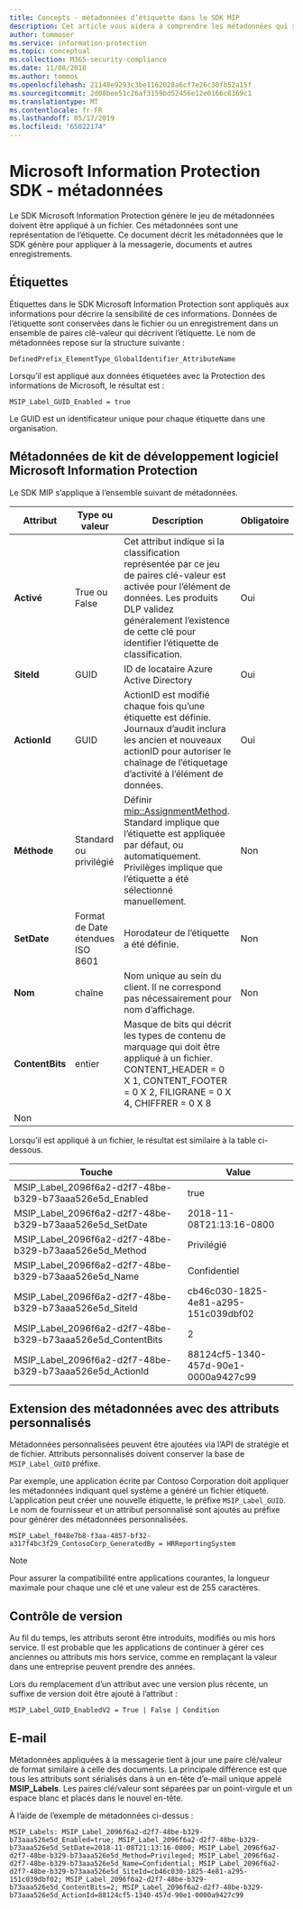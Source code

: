 ```yaml
---
title: Concepts - métadonnées d’étiquette dans le SDK MIP
description: Cet article vous aidera à comprendre les métadonnées qui sont générée par le SDK Microsoft Information Protection.
author: tommoser
ms.service: information-protection
ms.topic: conceptual
ms.collection: M365-security-compliance
ms.date: 11/08/2018
ms.author: tommos
ms.openlocfilehash: 21148e9293c3be1162028a6cf7e26c30fb52a15f
ms.sourcegitcommit: 2d08bee51c26af3159bd52456e12e0166c8369c1
ms.translationtype: MT
ms.contentlocale: fr-FR
ms.lasthandoff: 05/17/2019
ms.locfileid: "65822174"
---
```

# <a name="microsoft-information-protection-sdk---metadata"></a>Microsoft Information Protection SDK - métadonnées

Le SDK Microsoft Information Protection génère le jeu de métadonnées doivent être appliqué à un fichier. Ces métadonnées sont une représentation de l’étiquette. Ce document décrit les métadonnées que le SDK génère pour appliquer à la messagerie, documents et autres enregistrements.

## <a name="labels"></a>Étiquettes

Étiquettes dans le SDK Microsoft Information Protection sont appliqués aux informations pour décrire la sensibilité de ces informations. Données de l’étiquette sont conservées dans le fichier ou un enregistrement dans un ensemble de paires clé-valeur qui décrivent l’étiquette. Le nom de métadonnées repose sur la structure suivante :

`DefinedPrefix_ElementType_GlobalIdentifier_AttributeName`

Lorsqu’il est appliqué aux données étiquetées avec la Protection des informations de Microsoft, le résultat est :

`MSIP_Label_GUID_Enabled = true`

Le GUID est un identificateur unique pour chaque étiquette dans une organisation.

## <a name="microsoft-information-protection-sdk-metadata"></a>Métadonnées de kit de développement logiciel Microsoft Information Protection

Le SDK MIP s’applique à l’ensemble suivant de métadonnées.

| Attribut | Type ou valeur                 | Description                                                                                                                                                                                                                                        | Obligatoire |
|-----------|-------------------------------|----------------------------------------------------------------------------------------------------------------------------------------------------------------------------------------------------------------------------------------------------|-----------|
| **Activé**   | True ou False                 | Cet attribut indique si la classification représentée par ce jeu de paires clé-valeur est activée pour l’élément de données. Les produits DLP validez généralement l’existence de cette clé pour identifier l’étiquette de classification. | Oui       |
| **SiteId**    | GUID                          | ID de locataire Azure Active Directory                                                                                                                                                                                                                   | Oui       |
| **ActionId**  | GUID                          | ActionID est modifié chaque fois qu’une étiquette est définie. Journaux d’audit inclura les ancien et nouveaux actionID pour autoriser le chaînage de l’étiquetage d’activité à l’élément de données.                                                                                 | Oui       |
| **Méthode**    | Standard ou privilégié        | Définir [mip::AssignmentMethod](reference/mip-enums-and-structs.md#assignmentmethod). Standard implique que l’étiquette est appliquée par défaut, ou automatiquement. Privilèges implique que l’étiquette a été sélectionné manuellement.                                                                                                                                                                                                                 | Non        |
| **SetDate**   | Format de Date étendues ISO 8601 | Horodateur de l’étiquette a été définie.                                                                                                                                                                                                              | Non        |
| **Nom**      | chaîne                        | Nom unique au sein du client. Il ne correspond pas nécessairement pour nom d’affichage.                                                                                                                                                              | Non      |
| **ContentBits** | entier | Masque de bits qui décrit les types de contenu de marquage qui doit être appliqué à un fichier. CONTENT_HEADER = 0 X 1, CONTENT_FOOTER = 0 X 2, FILIGRANE = 0 X 4, CHIFFRER = 0 X 8
 | Non |

Lorsqu’il est appliqué à un fichier, le résultat est similaire à la table ci-dessous.

| Touche                                                         | Value                                |
|-------------------------------------------------------------|--------------------------------------|
| MSIP_Label_2096f6a2-d2f7-48be-b329-b73aaa526e5d_Enabled     | true                                 |
| MSIP_Label_2096f6a2-d2f7-48be-b329-b73aaa526e5d_SetDate     | 2018-11-08T21:13:16-0800             |
| MSIP_Label_2096f6a2-d2f7-48be-b329-b73aaa526e5d_Method      | Privilégié                           |
| MSIP_Label_2096f6a2-d2f7-48be-b329-b73aaa526e5d_Name        | Confidentiel                         |
| MSIP_Label_2096f6a2-d2f7-48be-b329-b73aaa526e5d_SiteId      | cb46c030-1825-4e81-a295-151c039dbf02 |
| MSIP_Label_2096f6a2-d2f7-48be-b329-b73aaa526e5d_ContentBits | 2                                    |
| MSIP_Label_2096f6a2-d2f7-48be-b329-b73aaa526e5d_ActionId    | 88124cf5-1340-457d-90e1-0000a9427c99 |

## <a name="extending-metadata-with-custom-attributes"></a>Extension des métadonnées avec des attributs personnalisés

Métadonnées personnalisées peuvent être ajoutées via l’API de stratégie et de fichier. Attributs personnalisés doivent conserver la base de `MSIP_Label_GUID` préfixe. 

Par exemple, une application écrite par Contoso Corporation doit appliquer les métadonnées indiquant quel système a généré un fichier étiqueté. L’application peut créer une nouvelle étiquette, le préfixe `MSIP_Label_GUID`. Le nom de fournisseur et un attribut personnalisé sont ajoutés au préfixe pour générer des métadonnées personnalisées.

```
MSIP_Label_f048e7b8-f3aa-4857-bf32-a317f4bc3f29_ContosoCorp_GeneratedBy = HRReportingSystem
```

> [!Note]
> Pour assurer la compatibilité entre applications courantes, la longueur maximale pour chaque une clé et une valeur est de 255 caractères.

## <a name="versioning"></a>Contrôle de version

Au fil du temps, les attributs seront être introduits, modifiés ou mis hors service. Il est probable que les applications de continuer à gérer ces anciennes ou attributs mis hors service, comme en remplaçant la valeur dans une entreprise peuvent prendre des années.

Lors du remplacement d’un attribut avec une version plus récente, un suffixe de version doit être ajouté à l’attribut :

`MSIP_Label_GUID_EnabledV2 = True | False | Condition`

## <a name="email"></a>E-mail

Métadonnées appliquées à la messagerie tient à jour une paire clé/valeur de format similaire à celle des documents. La principale différence est que tous les attributs sont sérialisés dans à un en-tête d’e-mail unique appelé **MSIP_Labels**. Les paires clé/valeur sont séparées par un point-virgule et un espace blanc et placés dans le nouvel en-tête.

À l’aide de l’exemple de métadonnées ci-dessus :

```
MSIP_Labels: MSIP_Label_2096f6a2-d2f7-48be-b329-b73aaa526e5d_Enabled=true; MSIP_Label_2096f6a2-d2f7-48be-b329-b73aaa526e5d_SetDate=2018-11-08T21:13:16-0800; MSIP_Label_2096f6a2-d2f7-48be-b329-b73aaa526e5d_Method=Privileged; MSIP_Label_2096f6a2-d2f7-48be-b329-b73aaa526e5d_Name=Confidential; MSIP_Label_2096f6a2-d2f7-48be-b329-b73aaa526e5d_SiteId=cb46c030-1825-4e81-a295-151c039dbf02; MSIP_Label_2096f6a2-d2f7-48be-b329-b73aaa526e5d_ContentBits=2; MSIP_Label_2096f6a2-d2f7-48be-b329-b73aaa526e5d_ActionId=88124cf5-1340-457d-90e1-0000a9427c99
```
